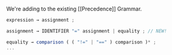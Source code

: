 We're adding to the existing [[Precedence]] Grammar.

```js
expression → assignment ;

assignment → IDENTIFIER "=" assignment | equality ; // NEW!

equality → comparison ( ( "!=" | "==" ) comparison )* ;
...
```

